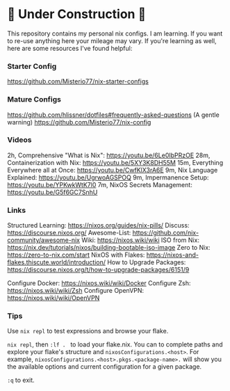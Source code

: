 # :construction: Under Construction :construction:

This repository contains my personal nix configs. I am learning.  If you want to re-use anything here your mileage may vary.  If you're learning as well, here are some resources I've found helpful:


### Starter Config
https://github.com/Misterio77/nix-starter-configs

### Mature Configs
https://github.com/hlissner/dotfiles#frequently-asked-questions (A gentle warning)
https://github.com/Misterio77/nix-config

### Videos

2h, Comprehensive "What is Nix": https://youtu.be/6Le0IbPRzOE
28m, Containerization with Nix: https://youtu.be/5XY3K8DH55M
15m, Everything Everywhere all at Once: https://youtu.be/CwfKlX3rA6E
9m, Nix Language Explained: https://youtu.be/UgrwoAGSPOQ
9m, Impermanence Setup: https://youtu.be/YPKwkWtK7l0
7m, NixOS Secrets Management: https://youtu.be/G5f6GC7SnhU

### Links

Structured Learning: https://nixos.org/guides/nix-pills/
Discuss: https://discourse.nixos.org/
Awesome-List: https://github.com/nix-community/awesome-nix
Wiki: https://nixos.wiki/wiki
ISO from Nix: https://nix.dev/tutorials/nixos/building-bootable-iso-image
Zero to Nix: https://zero-to-nix.com/start
NixOS with Flakes: https://nixos-and-flakes.thiscute.world/introduction/
How to Upgrade Packages: https://discourse.nixos.org/t/how-to-upgrade-packages/6151/9

Configure Docker: https://nixos.wiki/wiki/Docker
Configure Zsh: https://nixos.wiki/wiki/Zsh
Configure OpenVPN: https://nixos.wiki/wiki/OpenVPN

### Tips

Use `nix repl` to test expressions and browse your flake.

`nix repl`, then `:lf . ` to load your flake.nix.  You can <tab> to complete paths and explore your flake's structure and `nixosConfigurations.<host>`.  For example, `nixosConfigurations.<host>.pkgs.<package-name>.` will show you the available options and current configuration for a given package.

`:q` to exit.
